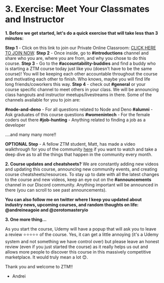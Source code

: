 # 3. Exercise: Meet Your Classmates and Instructor

**1. Before we get started, let's do a quick exercise that will take less than 3 minutes:**

**Step 1** - Click on this link to join our Private Online Classroom: [CLICK HERE TO JOIN NOW](https://discord.gg/MxEYsksyyJ).
**Step 2** -  Once inside, go to **#introductions** channel and share who you are, where you are from, and why you chose to do this course.
**Step 3** -  Go to the **#accountability-buddies** and find a buddy who is starting a ZTM course today just like you (doesn't have to be the same course)! You will be keeping each other accountable throughout the course and motivating each other to finish. Who knows, maybe you will find life long friends/coworkers this way. 
**Step 4** - check out **#general** or your course specific channel to meet others in your class. We will be announcing class hangouts and instructor meetups/livestreams in there. Some of the channels available for you to join are:

**#node-and-deno** - For all questions related to Node and Deno
**#alumni** - Ask graduates of this course questions
**#womenintech** - For the female coders out there
**#job-hunting** - Anything related to finding a job as a developer

....and many many more!!

**OPTIONAL Step** - A fellow ZTM student, Matt, has made a video walkthrough for you of the community [here](https://youtu.be/TVI_MBoCOak) if you want to watch and take a deep dive as to all the things that happen in the community every month.

**2. Course updates and cheatsheets?**
We are constantly adding new videos and updating this course, announcing new community events, and creating course cheatsheets/resources. To stay up to date with all the latest changes to the course and new videos, keep an eye out on the **#announcements** channel in our Discord community. Anything important will be announced in there (you can scroll to see past announcements).

**You can also follow me on twitter where I keep you updated about industry news, upcoming courses, and random thoughts on life: @andreineagoie and @zerotomasteryio**

**3. One more thing...**

As you start the course, Udemy will have a popup that  will ask you to leave a review ⭐️⭐️⭐️⭐️⭐️ of the course. Yes, it can get a little annoying (it's a Udemy system and not something we have control over) but please leave an honest review (even if you just started the course) as it really helps us out and allows more people to discover this course in this massively competitive marketplace. It would truly mean a lot 😊.

Thank you and welcome to ZTM!!

- Andrei


